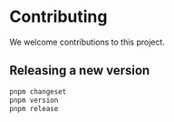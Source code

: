 # Contributing

We welcome contributions to this project.


## Releasing a new version

```bash
pnpm changeset
pnpm version
pnpm release
```
